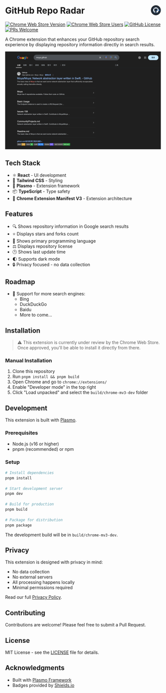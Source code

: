 # GitHub Repo Radar <img src="assets/icon.svg" alt="GitHub Repo Radar Logo" width="32" height="32" align="right" />

[![Chrome Web Store Version](https://img.shields.io/chrome-web-store/v/github-repo-radar)](https://chrome.google.com/webstore/detail/github-repo-radar)
[![Chrome Web Store Users](https://img.shields.io/chrome-web-store/users/github-repo-radar)](https://chrome.google.com/webstore/detail/github-repo-radar)
[![GitHub License](https://img.shields.io/github/license/ygsgdbd/github-repo-radar)](https://github.com/ygsgdbd/github-repo-radar/blob/main/LICENSE)
[![PRs Welcome](https://img.shields.io/badge/PRs-welcome-brightgreen.svg)](https://github.com/ygsgdbd/github-repo-radar/pulls)

A Chrome extension that enhances your GitHub repository search experience by displaying repository information directly in search results.

![GitHub repository information displayed in Google search results](screenshots/google_search.png)

## Tech Stack

- ⚛️ **React** - UI development
- 🎨 **Tailwind CSS** - Styling
- 🧩 **Plasmo** - Extension framework
- 📦 **TypeScript** - Type safety
- 🔧 **Chrome Extension Manifest V3** - Extension architecture

## Features

- 🔍 Shows repository information in Google search results
- ⭐️ Displays stars and forks count
- 📝 Shows primary programming language
- ⚖️ Displays repository license
- 🕒 Shows last update time
- 🌓 Supports dark mode
- 🔒 Privacy focused - no data collection

## Roadmap

- 🔄 Support for more search engines:
  - Bing
  - DuckDuckGo
  - Baidu
  - More to come...

## Installation

> ⚠️ This extension is currently under review by the Chrome Web Store. Once approved, you'll be able to install it directly from there.

### Manual Installation
1. Clone this repository
2. Run `pnpm install && pnpm build`
3. Open Chrome and go to `chrome://extensions/`
4. Enable "Developer mode" in the top right
5. Click "Load unpacked" and select the `build/chrome-mv3-dev` folder

## Development

This extension is built with [Plasmo](https://docs.plasmo.com/).

### Prerequisites
- Node.js (v16 or higher)
- pnpm (recommended) or npm

### Setup
```bash
# Install dependencies
pnpm install

# Start development server
pnpm dev

# Build for production
pnpm build

# Package for distribution
pnpm package
```

The development build will be in `build/chrome-mv3-dev`.

## Privacy

This extension is designed with privacy in mind:
- No data collection
- No external servers
- All processing happens locally
- Minimal permissions required

Read our full [Privacy Policy](PRIVACY.md).

## Contributing

Contributions are welcome! Please feel free to submit a Pull Request.

## License

MIT License - see the [LICENSE](LICENSE) file for details.

## Acknowledgments

- Built with [Plasmo Framework](https://docs.plasmo.com/)
- Badges provided by [Shields.io](https://shields.io/)
